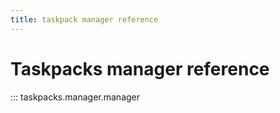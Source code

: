 ```yaml
---
title: taskpack manager reference
---
```


# Taskpacks manager reference
::: taskpacks.manager.manager
